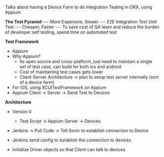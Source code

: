 Talks about having a Device Farm to do Integration Testing in OKX, using Appium

**The Test Pyramid**
--- More Expensive, Slower ---
E2E
Integration Test
Unit Test
--- Cheaper, Faster ---
To save cost of QA team and reduce the burden of developer self testing, spend time on automated test

**Test Framework**
- Appium
- Why Appium?
	- Its open source and cross-platform, just need to maintain a single set of test case, can build for both ios and android
	- Cost of maintaining test cases gets lower
	- Client-Server Architecture -> plan to setup test server internally (sort of a device farm)
- For iOS, using XCUITestFramework on Appium
- Appium Client -> Server -> Send Test to Devices

**Architecture**
- Version 0
	- Test Script -> Appium Server -> Devices

- Jenkins -> Pull Code -> Tell Sonic to establish connection to Device
- Jenkins send config to establish the connection to devices
- Initialize Driver objects so that Client can talk to devices
